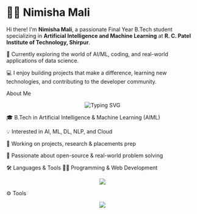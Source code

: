 # 👩‍💻 Nimisha Mali

Hi there! I'm **Nimisha Mali**, a passionate Final Year B.Tech student specializing in **Artificial Intelligence and Machine Learning** at **R. C. Patel Institute of Technology, Shirpur**.

🌱 Currently exploring the world of AI/ML, coding, and real-world applications of data science.

💻 I enjoy building projects that make a difference, learning new technologies, and contributing to the developer community.


About Me

<p align="center"> <img src="https://readme-typing-svg.herokuapp.com?font=Fira+Code&pause=1000&color=36BCF7&width=435&lines=B.Tech+in+AIML;AI+%7C+ML+%7C+Deep+Learning;Open+Source+Contributor;Always+Learning+New+Things" alt="Typing SVG" /> </p>

🎓 B.Tech in Artificial Intelligence & Machine Learning (AIML)

💡 Interested in AI, ML, DL, NLP, and Cloud

🚀 Working on projects, research & placements prep

🌱 Passionate about open-source & real-world problem solving



🛠️ Languages & Tools
👨‍💻 Programming & Web Development
<p align="center"> <img src="https://skillicons.dev/icons?i=c,java,python,html,css,javascript,react,nodejs,mysql" /> </p>

⚙️ Tools
<p align="center"> <img src="https://skillicons.dev/icons?i=git,github,vscode" /> </p>
